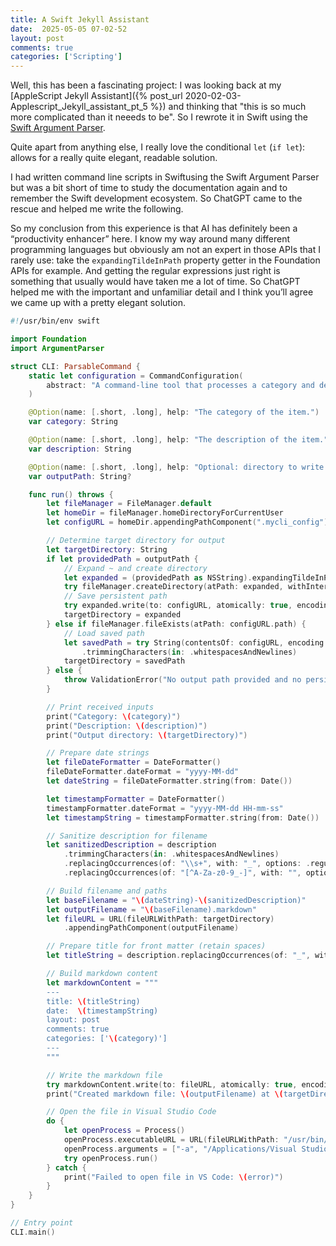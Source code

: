 ```yaml
---
title: A Swift Jekyll Assistant
date:  2025-05-05 07-02-52
layout: post
comments: true
categories: ['Scripting']
---
```


Well, this has been a fascinating project: I was looking back at my [AppleScript Jekyll Assistant]({% post_url 2020-02-03-Applescript_Jekyll_assistant_pt_5 %}) and thinking that "this is so much more complicated than it neeeds to be". So I rewrote it in Swift using the [Swift Argument Parser](https://github.com/apple/swift-argument-parser).  

Quite apart from anything else, I really love the conditional `let` (`if let`): allows for a really quite elegant, readable solution.

I had written command line scripts in Swiftusing the Swift Argument Parser but was a bit short of time to study the documentation again and to remember the Swift development ecosystem. So ChatGPT came to the rescue and helped me write the following.   

So my conclusion from this experience is that AI has definitely been a “productivity enhancer” here. I know my way around many different programming languages but obviously am not an expert in those APIs that I rarely use: take the `expandingTildeInPath` property getter in the Foundation APIs for example. And getting the regular expressions just right is something that usually would have taken me a lot of time. So ChatGPT helped me with the important and unfamiliar detail and I think you’ll agree we came up with a pretty elegant solution.

```swift
#!/usr/bin/env swift

import Foundation
import ArgumentParser

struct CLI: ParsableCommand {
    static let configuration = CommandConfiguration(
        abstract: "A command-line tool that processes a category and description and generates a markdown file."
    )

    @Option(name: [.short, .long], help: "The category of the item.")
    var category: String

    @Option(name: [.short, .long], help: "The description of the item.")
    var description: String

    @Option(name: [.short, .long], help: "Optional: directory to write output markdown file. Overrides and sets persistent path.")
    var outputPath: String?

    func run() throws {
        let fileManager = FileManager.default
        let homeDir = fileManager.homeDirectoryForCurrentUser
        let configURL = homeDir.appendingPathComponent(".mycli_config")

        // Determine target directory for output
        let targetDirectory: String
        if let providedPath = outputPath {
            // Expand ~ and create directory
            let expanded = (providedPath as NSString).expandingTildeInPath
            try fileManager.createDirectory(atPath: expanded, withIntermediateDirectories: true, attributes: nil)
            // Save persistent path
            try expanded.write(to: configURL, atomically: true, encoding: .utf8)
            targetDirectory = expanded
        } else if fileManager.fileExists(atPath: configURL.path) {
            // Load saved path
            let savedPath = try String(contentsOf: configURL, encoding: .utf8)
                .trimmingCharacters(in: .whitespacesAndNewlines)
            targetDirectory = savedPath
        } else {
            throw ValidationError("No output path provided and no persistent path found. Use --output-path to set one.")
        }

        // Print received inputs
        print("Category: \(category)")
        print("Description: \(description)")
        print("Output directory: \(targetDirectory)")

        // Prepare date strings
        let fileDateFormatter = DateFormatter()
        fileDateFormatter.dateFormat = "yyyy-MM-dd"
        let dateString = fileDateFormatter.string(from: Date())

        let timestampFormatter = DateFormatter()
        timestampFormatter.dateFormat = "yyyy-MM-dd HH-mm-ss"
        let timestampString = timestampFormatter.string(from: Date())

        // Sanitize description for filename
        let sanitizedDescription = description
            .trimmingCharacters(in: .whitespacesAndNewlines)
            .replacingOccurrences(of: "\\s+", with: "_", options: .regularExpression)
            .replacingOccurrences(of: "[^A-Za-z0-9_-]", with: "", options: .regularExpression)

        // Build filename and paths
        let baseFilename = "\(dateString)-\(sanitizedDescription)"
        let outputFilename = "\(baseFilename).markdown"
        let fileURL = URL(fileURLWithPath: targetDirectory)
            .appendingPathComponent(outputFilename)

        // Prepare title for front matter (retain spaces)
        let titleString = description.replacingOccurrences(of: "_", with: " ")

        // Build markdown content
        let markdownContent = """
        ---
        title: \(titleString)
        date:  \(timestampString)
        layout: post
        comments: true
        categories: ['\(category)']
        ---
        """

        // Write the markdown file
        try markdownContent.write(to: fileURL, atomically: true, encoding: .utf8)
        print("Created markdown file: \(outputFilename) at \(targetDirectory)")

        // Open the file in Visual Studio Code
        do {
            let openProcess = Process()
            openProcess.executableURL = URL(fileURLWithPath: "/usr/bin/open")
            openProcess.arguments = ["-a", "/Applications/Visual Studio Code.app", fileURL.path]
            try openProcess.run()
        } catch {
            print("Failed to open file in VS Code: \(error)")
        }
    }
}

// Entry point
CLI.main()
```